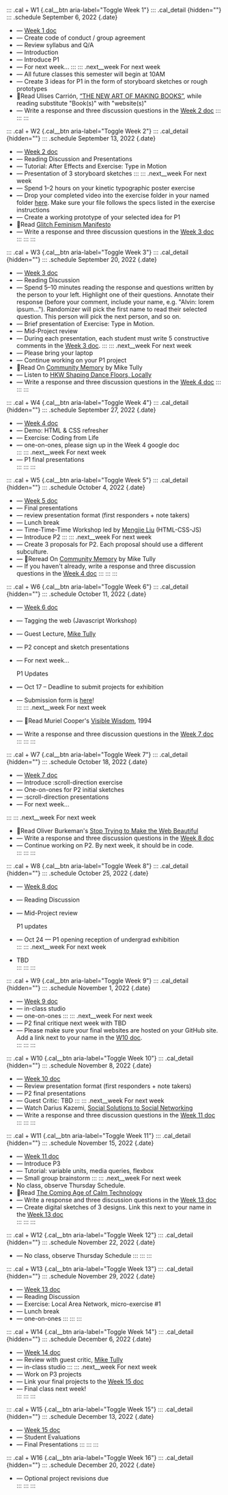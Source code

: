 ::: .cal
\+ W1 {.cal__btn aria-label="Toggle Week 1"}
::: .cal_detail {hidden=""}
::: .schedule
September 6, 2022 {.date}
- — [Week 1 doc](https://docs.google.com/document/d/1Ka0lhqFDTyX34vWyrC_rQuake1r3ps7io2Sh3lpA3OU/edit?usp=sharing)	
- — Create code of conduct / group agreement			
- — Review syllabus and Q/A	
- — Introduction
- — Introduce P1				
- — For next week...
:::
::: .next__week
For next week				
- — All future classes this semester will begin at 10AM				
- — Create 3 ideas for P1 in the form of storyboard sketches or rough prototypes				
- 📖Read Ulises Carrión, [“THE NEW ART OF MAKING BOOKS”](https://www.serraglia.com/wp-content/uploads/2018/05/Ulises-Carrion-The-New-Art-of-Making-Books1.pdf), while reading substitute "Book(s)" with "website(s)"
- — Write a response and three discussion questions in the [Week 2 doc](https://rutgers.box.com/s/yn97c65hqbzkx1ltgj8ehw0kp27uksk7)	
:::
:::
:::

::: .cal
\+ W2 {.cal__btn aria-label="Toggle Week 2"}
::: .cal_detail {hidden=""}
::: .schedule
September 13, 2022 {.date}
- — [Week 2 doc](https://rutgers.box.com/s/yn97c65hqbzkx1ltgj8ehw0kp27uksk7)
- — Reading Discussion and Presentations					
- — Tutorial: After Effects and Exercise: Type in Motion				
- — Presentation of 3 storyboard sketches
:::
::: .next__week
For next week				
- — Spend 1–2 hours on your kinetic typographic poster exercise				
- — Drop your completed video into the exercise folder in your named folder [here](https://rutgers.box.com/s/2j5wf60p0vfvuesajd7e75q9l5kxrv4k). Make sure your file follows the specs listed in the exercise instructions				
- — Create a working prototype of your selected idea for P1				
- 📖Read [Glitch Feminism Manifesto](https://rhizome.org/editorial/2013/mar/12/glitch-body-politic/)			
- — Write a response and three discussion questions in the [Week 3 doc](https://rutgers.box.com/s/jl9lhcwgj330grat4wzt9c69errrqo3h)		
:::
:::
:::

::: .cal
\+ W3 {.cal__btn aria-label="Toggle Week 3"}
::: .cal_detail {hidden=""}
::: .schedule
September 20, 2022 {.date}				
- — [Week 3 doc](https://rutgers.box.com/s/jl9lhcwgj330grat4wzt9c69errrqo3h)
- — Reading Discussion				
- — Spend 5–10 minutes reading the response and questions written by the person to your left. Highlight one of their questions. Annotate their response (before your comment, include your name, e.g. "Alvin: lorem ipsum..."). Randomizer will pick the first name to read their selected question. This person will pick the next person, and so on.				
- — Brief presentation of Exercise: Type in Motion.					
- — Mid-Project review				
- — During each presentation, each student must write 5 constructive comments in the [Week 3 doc](https://rutgers.box.com/s/jl9lhcwgj330grat4wzt9c69errrqo3h).
:::
::: .next__week
For next week				
- — Please bring your laptop 				
- — Continue working on your P1 project
- 📖Read On [Community Memory](https://www.are.na/blog/community-memory) by Mike Tully
- — Listen to [HKW Shaping Dance Floors, Locally](https://www.hkw.de/en/programm/projekte/2020/on_music/podcast_on_music/shaping_dance_floors_locally.php)
- — Write a response and three discussion questions in the [Week 4 doc](https://rutgers.box.com/s/daj327mttnsmz8wrlaoyanln16r9bk9a)
:::
:::
:::

::: .cal
\+ W4 {.cal__btn aria-label="Toggle Week 4"}
::: .cal_detail {hidden=""}
::: .schedule
September 27, 2022 {.date}			
- — [Week 4 doc](https://rutgers.box.com/s/daj327mttnsmz8wrlaoyanln16r9bk9a)
- — Demo: HTML & CSS refresher				
- — Exercise: Coding from Life					
- — one-on-ones, please sign up in the Week 4 google doc				
:::
::: .next__week
For next week				
- — P1 final presentations					
:::
:::
:::

::: .cal
\+ W5  {.cal__btn aria-label="Toggle Week 5"}
::: .cal_detail {hidden=""}
::: .schedule
October 4, 2022	{.date}				
- — [Week 5 doc](https://rutgers.box.com/s/nt98cu50f5y8wd7uihgl0v8dhaz6ngmz)
- — Final presentations				
- — review presentation format (first responders + note takers)				
- — Lunch break				
- — Time-Time-Time Workshop led by [Mengjie Liu](https://www.mengjieliu.com/) (HTML-CSS-JS)				
- — Introduce P2
:::
::: .next__week
For next week				
- — Create 3 proposals for P2. Each proposal should use a different subculture.				
- — 📖Reread On [Community Memory](https://www.are.na/blog/community-memory) by Mike Tully
- — If you haven't already, write a response and three discussion questions in the [Week 4 doc](https://rutgers.box.com/s/daj327mttnsmz8wrlaoyanln16r9bk9a)
:::
:::
:::

::: .cal
\+ W6 {.cal__btn aria-label="Toggle Week 6"}
::: .cal_detail {hidden=""}
::: .schedule
October 11, 2022 {.date}			
- — [Week 6 doc](https://rutgers.box.com/s/mi4oxtboef9obst45lk0b87pkhdoypz4)			
- — Tagging the web (Javascript Workshop) 				
- — Guest Lecture, [Mike Tully](https://www.mike-tully.com/)					
- — P2 concept and sketch presentations				
- — For next week...

	P1 Updates				
- — Oct 17 – Deadline to submit projects for exhibition				
- — Submission form is [here](https://docs.google.com/forms/d/12oZLoa5qQUGQtGsekS3S--r7hGcsiF9bBf7dwwaopk0/viewform?ts=633f400f&edit_requested=true)!				
:::
::: .next__week
For next week				
- — 📖Read Muriel Cooper's [Visible Wisdom](https://s3.amazonaws.com/arena-attachments/308957/500c08580bcd728c7274f67c8ad56818.pdf), 1994
- — Write a response and three discussion questions in the [Week 7 doc](https://rutgers.box.com/s/w5auouamiufsv6lrwsqg7djsx6cru0bn)				
:::
:::
:::

::: .cal
\+ W7 {.cal__btn aria-label="Toggle Week 7"}
::: .cal_detail {hidden=""}
::: .schedule
October 18, 2022 {.date}				
- — [Week 7 doc](https://rutgers.box.com/s/w5auouamiufsv6lrwsqg7djsx6cru0bn)
- — Introduce :scroll-direction exercise				
- — One-on-ones for P2 initial sketches						
- — :scroll-direction presentations					
- — For next week...
	
:::
::: .next__week
For next week				
- 📖Read Oliver Burkeman's [Stop Trying to Make the Web Beautiful](https://www.theguardian.com/news/oliver-burkeman-s-blog/2014/feb/04/facebook-paper-aesthetic-web-beautiful)				
- — Write a response and three discussion questions in the [Week 8 doc](https://rutgers.box.com/s/q9lwrexzopqq1jlh49425r0u99urvjx9)				
- — Continue working on P2. By next week, it should be in code.				
:::
:::
:::

::: .cal
\+ W8 {.cal__btn aria-label="Toggle Week 8"}
::: .cal_detail {hidden=""}
::: .schedule
October 25, 2022 {.date}				
- — [Week 8 doc](https://rutgers.box.com/s/q9lwrexzopqq1jlh49425r0u99urvjx9)			
- — Reading Discussion				
- — Mid-Project review

	P1 updates				
- — Oct 24 — P1 opening reception of undergrad exhibition				
:::
::: .next__week
For next week				
- TBD			
:::
:::
:::

::: .cal
\+ W9 {.cal__btn aria-label="Toggle Week 9"}
::: .cal_detail {hidden=""}
::: .schedule
November 1, 2022 {.date}			
- — [Week 9 doc](https://rutgers.box.com/s/8s43rd4rhipbed0b8ngtkfhze7kb9b0j)						
- — in-class studio				
- — one-on-ones
:::
::: .next__week
For next week				
- — P2 final critique next week with TBD				
- — Please make sure your final websites are hosted on your GitHub site. Add a link next to your name in the [W10 doc](https://rutgers.box.com/s/cubzj0po82n5xhmnv86r5ry8pbwyijh7).				
:::
:::
:::

::: .cal
\+ W10 {.cal__btn aria-label="Toggle Week 10"}
::: .cal_detail {hidden=""}
::: .schedule
November 8, 2022 {.date}				
- — [Week 10 doc](https://rutgers.box.com/s/cubzj0po82n5xhmnv86r5ry8pbwyijh7)				
- — Review presentation format (first responders + note takers)				
- — P2 final presentations				
- — Guest Critic: TBD
:::
::: .next__week
For next week				
- — Watch Darius Kazemi, [Social Solutions to Social Networking](https://www.youtube.com/watch?v=jl-KxHBJLe0&ab_channel=TheConference%2FMediaEvolution)				
- — Write a response and three discussion questions in the [Week 11 doc](https://rutgers.box.com/s/dl7it7s6az3ov5n5s0eu7u75u030odb0)				
:::
:::
:::

::: .cal
\+ W11 {.cal__btn aria-label="Toggle Week 11"}
::: .cal_detail {hidden=""}
::: .schedule
November 15, 2022 {.date}			
- — [Week 11 doc](https://rutgers.box.com/s/dl7it7s6az3ov5n5s0eu7u75u030odb0)					
- — Introduce P3					
- — Tutorial: variable units, media queries, flexbox				
- — Small group brainstorm
:::
::: .next__week
For next week	
- No class, observe Thursday Schedule.
- 📖Read [The Coming Age of Calm Technology](https://web.archive.org/web/19971011215148/http://www.ubiq.com/hypertext/weiser/acmfuture2endnote.htm)				
- — Write a response and three discussion questions in the [Week 13 doc](https://rutgers.box.com/s/39bn33aku9dcqwuazcwjapzfe5eiop82)				
- — Create digital sketches of 3 designs. Link this next to your name in the [Week 13 doc](https://rutgers.box.com/s/39bn33aku9dcqwuazcwjapzfe5eiop82)				
:::
:::
:::

::: .cal
\+ W12 {.cal__btn aria-label="Toggle Week 12"}
::: .cal_detail {hidden=""}
::: .schedule
November 22, 2022 {.date}			
- — No class, observe Thursday Schedule
:::
:::
:::

::: .cal
\+ W13 {.cal__btn aria-label="Toggle Week 13"}
::: .cal_detail {hidden=""}
::: .schedule
November 29, 2022 {.date}			
- — [Week 13 doc](https://rutgers.box.com/s/39bn33aku9dcqwuazcwjapzfe5eiop82)					
- — Reading Discussion				
- — Exercise: Local Area Network, micro-exercise #1					
- — Lunch break				
- — one-on-ones
:::
:::
:::

::: .cal
\+ W14 {.cal__btn aria-label="Toggle Week 14"}
::: .cal_detail {hidden=""}
::: .schedule
December 6, 2022 {.date}				
- — [Week 14 doc](https://rutgers.box.com/s/unxengaoohv289f5y95qzuyo8deg3eco)				
- — Review with guest critic, [Mike Tully](https://www.mike-tully.com/)				
- — in-class studio
:::
::: .next__week
For next week				
- — Work on P3 projects				
- — Link your final projects to the [Week 15 doc](https://rutgers.box.com/s/d7rr3t38ahge794jgxka5o0wpzehxg70)				
- — Final class next week!				
:::
:::
:::

::: .cal
\+ W15 {.cal__btn aria-label="Toggle Week 15"}
::: .cal_detail {hidden=""}
::: .schedule
December 13, 2022 {.date}			
- — [Week 15 doc](https://rutgers.box.com/s/d7rr3t38ahge794jgxka5o0wpzehxg70)				
- — Student Evaluations				
- — Final Presentations
:::
:::
:::

::: .cal
\+ W16 {.cal__btn aria-label="Toggle Week 16"}
::: .cal_detail {hidden=""}
::: .schedule
December 20, 2022 {.date}		
- — Optional project revisions due	
:::
:::
:::